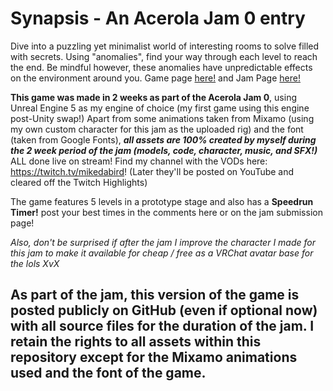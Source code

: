 # Synapsis - An Acerola Jam 0 entry
Dive into a puzzling yet minimalist world of interesting rooms to solve filled with secrets. Using "anomalies", find your way through each level to reach the end. Be mindful however, these anomalies have unpredictable effects on the environment around you.
Game page [here!](https://mikedabird.itch.io/synapsis) and Jam Page [here!](https://itch.io/jam/acerola-jam-0/rate/2576987)

**This game was made in 2 weeks as part of the Acerola Jam 0**, using Unreal Engine 5 as my engine of choice (my first game using this engine post-Unity swap!) Apart from some animations taken from Mixamo (using my own custom character for this jam as the uploaded rig) and the font (taken from Google Fonts), ***all assets are 100% created by myself during the 2 week period of the jam (models, code, character, music, and SFX!)*** ALL done live on stream! Find my channel with the VODs here: https://twitch.tv/mikedabird! (Later they'll be posted on YouTube and cleared off the Twitch Highlights)

The game features 5 levels in a prototype stage and also has a **Speedrun Timer!** post your best times in the comments here or on the jam submission page!

*Also, don't be surprised if after the jam I improve the character I made for this jam to make it available for cheap / free as a VRChat avatar base for the lols XvX*

## As part of the jam, this version of the game is posted publicly on GitHub (even if optional now) with all source files for the duration of the jam. I retain the rights to all assets within this repository except for the Mixamo animations used and the font of the game.
